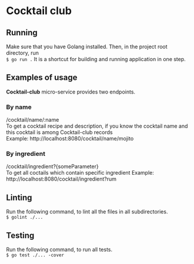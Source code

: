 # Cocktail club
## Running
Make sure that you have Golang installed. Then, in the project root directory, run<br>
``$ go run .``
It is a shortcut for building and running application in one step. 
## Examples of usage
**Cocktail-club** micro-service provides two endpoints. 
### By name
/cocktail/name/:name <br>
To get a cocktail recipe and description, if you know the cocktail name and this cocktail is among Cocktail-club records  
Example: http://localhost:8080/cocktail/name/mojito
### By ingredient
/cocktail/ingredient?{someParameter} <br>
To get all coctails which contain specific ingredient
Example: http://localhost:8080/cocktail/ingredient?rum
## Linting
Run the following command, to lint all the files in all subdirectories.<br>
``$ golint ./...``
## Testing
Run the following command, to run all tests.<br>
``$ go test ./... -cover ``

